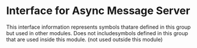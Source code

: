 
# Interface for Async Message Server
This interface information represents symbols thatare defined in this group but used in other modules.  Does not includesymbols defined in this group that are used inside this module.
(not used outside this module)

